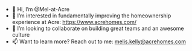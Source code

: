 - 👋 Hi, I’m @Mel-at-Acre
- 👀 I’m interested in fundamentally improving the homeownership experience at Acre: https://www.acrehomes.com/ 
- 💞️ I’m looking to collaborate on building great teams and an awesome culture
- 📫 Want to learn more? Reach out to me: melis.kelly@acrehomes.com

<!---
Mel-at-Acre/Mel-at-Acre is a ✨ special ✨ repository because its `README.md` (this file) appears on your GitHub profile.
You can click the Preview link to take a look at your changes.
--->
